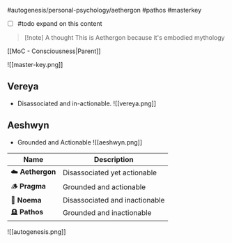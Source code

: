 #autogenesis/personal-psychology/aethergon #pathos #masterkey

- [ ] #todo expand on this content

> [!note] A thought
> This is Aethergon because it's embodied mythology

[[MoC - Consciousness|Parent]]

![[master-key.png]]
## Vereya
 - Disassociated and in-actionable. 
 ![[vereya.png]]

## Aeshwyn
- Grounded and Actionable
![[aeshwyn.png]]

| Name             | Description                    |
| ---------------- | ------------------------------ |
| ☁️ **Aethergon** | Disassociated yet actionable   |
| 🪵 **Pragma**    | Grounded and actionable        |
| 🔮 **Noema**     | Disassociated and inactionable |
| 🪦 **Pathos**    | Grounded and inactionable      |

![[autogenesis.png]]

